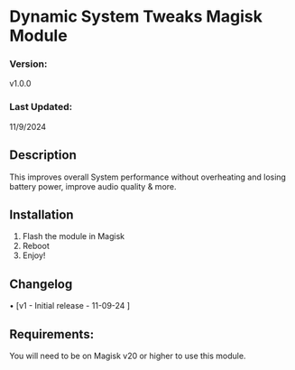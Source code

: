 # Dynamic System Tweaks Magisk Module

### Version:
v1.0.0

### Last Updated:
11/9/2024


## Description
This improves overall System performance without overheating and losing battery power, improve audio quality & more.


## Installation 
1. Flash the module in Magisk
3. Reboot
4. Enjoy!

## Changelog
• [v1 - Initial release - 11-09-24 ]

## Requirements:
You will need to be on Magisk v20 or higher to use this module.
